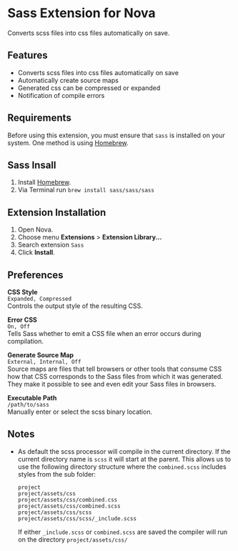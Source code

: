 # Sass Extension for Nova

Converts scss files into css files automatically on save.

## Features
- Converts scss files into css files automatically on save
- Automatically create source maps
- Generated css can be compressed or expanded
- Notification of compile errors

## Requirements

Before using this extension, you must ensure that `sass` is installed on your system. One method is using [Homebrew](https://brew.sh).

## Sass Insall

1. Install [Homebrew](https://brew.sh).
2. Via Terminal run `brew install sass/sass/sass`

## Extension Installation

1. Open Nova.
2. Choose menu **Extensions** > **Extension Library...**
3. Search extension `Sass`
5. Click **Install**.

## Preferences 

**CSS Style** <br/>
`Expanded, Compressed`
<br/>Controls the output style of the resulting CSS. 

**Error CSS**<br/>
`On, Off`<br/>
Tells Sass whether to emit a CSS file when an error occurs during compilation.

**Generate Source Map**<br/>
`External, Internal, Off`<br/>
Source maps are files that tell browsers or other tools that consume CSS how that CSS corresponds to the Sass files from which it was generated. They make it possible to see and even edit your Sass files in browsers. 

**Executable Path**<br/>
`/path/to/sass`<br/>
Manually enter or select the scss binary location.

## Notes

- As default the scss processor will compile in the current directory. If the current directory name is `scss` it will start at the parent. 
  This allows us to use the following directory structure where the `combined.scss` includes styles from the sub folder:
  ```
  project
  project/assets/css
  project/assets/css/combined.css  
  project/assets/css/combined.scss
  project/assets/css/scss
  project/assets/css/scss/_include.scss
  ```
  
  If either `_include.scss` or `combined.scss` are saved the compiler will run on the directory `project/assets/css/`